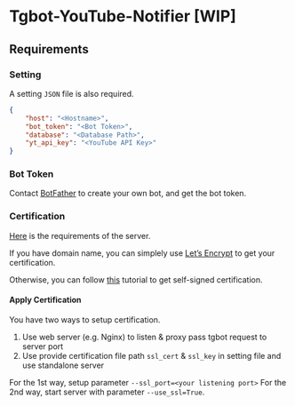 # Tgbot-YouTube-Notifier [WIP]

## Requirements

### Setting
A setting `JSON` file is also required.
```json
{
    "host": "<Hostname>",
    "bot_token": "<Bot Token>",
    "database": "<Database Path>",
    "yt_api_key": "<YouTube API Key>"
}
```

### Bot Token
Contact [BotFather](https://t.me/BotFather) to create your own bot, and get the bot token.

### Certification
[Here](https://core.telegram.org/bots/webhooks#the-short-version) is the requirements of the server.

If you have domain name, you can simplely use [Let’s Encrypt](https://letsencrypt.org/) to get your certification.

Otherwise, you can follow [this](https://core.telegram.org/bots/self-signed) tutorial to get self-signed certification.

#### Apply Certification
You have two ways to setup certification.

1. Use web server (e.g. Nginx) to listen & proxy pass tgbot request to server port
2. Use provide certification file path `ssl_cert` & `ssl_key` in setting file and use standalone server

For the 1st way, setup parameter `--ssl_port=<your listening port>`
For the 2nd way, start server with parameter `--use_ssl=True`.